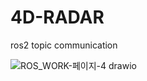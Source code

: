 # 4D-RADAR 
 ros2 topic communication
 
![ROS_WORK-페이지-4 drawio](https://github.com/user-attachments/assets/5d261991-921f-40e8-8da7-2c38af0a0cc3)
